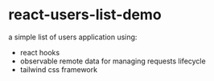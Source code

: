 # react-users-list-demo
 a simple list of users application using:
 - react hooks
 - observable remote data for managing requests lifecycle
 - tailwind css framework
